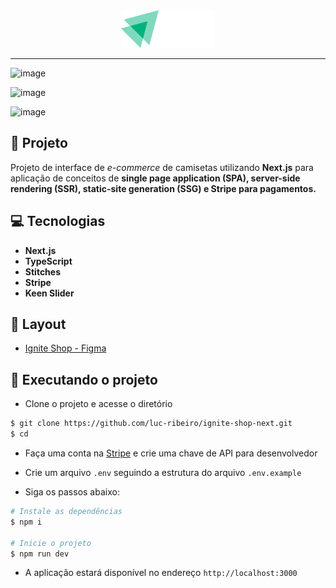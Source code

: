 <div align="center">
  <img height="60" src="./src/assets/logo.svg"  />
</div>

---

![image](https://github.com/luc-ribeiro/ignite-shop-next/assets/69688077/c90beb44-4e97-4dd6-b7a1-363b87d8acc1)

![image](https://github.com/luc-ribeiro/ignite-shop-next/assets/69688077/b142dd7e-70f9-467a-8181-53f581c987d1)

![image](https://github.com/luc-ribeiro/ignite-shop-next/assets/69688077/32a652cd-36e6-4f51-adfa-044c67339050)



## 📄 Projeto
Projeto de interface de _e-commerce_ de camisetas utilizando **Next.js** para aplicação de conceitos de **single page application (SPA), server-side rendering (SSR), static-site generation (SSG) e Stripe para pagamentos.**

## 💻 Tecnologias

- **Next.js**
- **TypeScript**
- **Stitches**
- **Stripe**
- **Keen Slider**

## 🔖 Layout
- [Ignite Shop - Figma](https://www.figma.com/file/FVmczQLLga39DCEe4KoMNt/Ignite-Shop-%E2%80%A2-Projeto-React?type=design&node-id=2-12&mode=design)

## 🚀 Executando o projeto

- Clone o projeto e acesse o diretório

```bash
$ git clone https://github.com/luc-ribeiro/ignite-shop-next.git
$ cd 
```

- Faça uma conta na <a href="https://stripe.com/br" target="_blank">Stripe</a> e crie uma chave de API para desenvolvedor

- Crie um arquivo ```.env``` seguindo a estrutura do arquivo ```.env.example```

- Siga os passos abaixo:
```bash
# Instale as dependências
$ npm i

# Inicie o projeto
$ npm run dev
```

- A aplicação estará disponível no endereço `http://localhost:3000`

